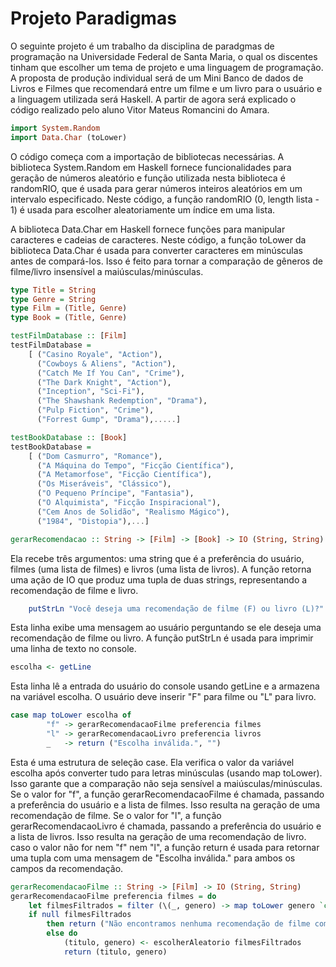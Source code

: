 # Projeto Paradigmas

O seguinte projeto é um trabalho da disciplina de paradgmas de programação na Universidade Federal de Santa Maria, o qual os discentes tinham que escolher um tema de projeto e uma linguagem de programação.	
A proposta de produção individual será de um Mini Banco de dados de Livros e Filmes que recomendará entre um filme e um livro para o usuário e a linguagem utilizada será Haskell. A partir de agora será explicado o código realizado pelo aluno Vitor Mateus Romancini do Amara. 

```haskell
import System.Random
import Data.Char (toLower) 
```
O código começa com a importação de bibliotecas necessárias. A biblioteca System.Random em Haskell fornece funcionalidades para geração de números aleatório e  função utilizada nesta biblioteca é randomRIO, que é usada para gerar números inteiros aleatórios em um intervalo especificado. Neste código, a função randomRIO (0, length lista - 1) é usada para escolher aleatoriamente um índice em uma lista.

A biblioteca Data.Char em Haskell fornece funções para manipular caracteres e cadeias de caracteres. Neste código, a função toLower da biblioteca Data.Char é usada para converter caracteres em minúsculas antes de compará-los. Isso é feito para tornar a comparação de gêneros de filme/livro insensível a maiúsculas/minúsculas.

```haskell
type Title = String
type Genre = String
type Film = (Title, Genre)
type Book = (Title, Genre)

testFilmDatabase :: [Film]
testFilmDatabase =
    [ ("Casino Royale", "Action"),
      ("Cowboys & Aliens", "Action"),
      ("Catch Me If You Can", "Crime"),
      ("The Dark Knight", "Action"),
      ("Inception", "Sci-Fi"),
      ("The Shawshank Redemption", "Drama"),
      ("Pulp Fiction", "Crime"),
      ("Forrest Gump", "Drama"),.....]

testBookDatabase :: [Book]
testBookDatabase =
    [ ("Dom Casmurro", "Romance"),
      ("A Máquina do Tempo", "Ficção Científica"),
      ("A Metamorfose", "Ficção Científica"),
      ("Os Miseráveis", "Clássico"),
      ("O Pequeno Príncipe", "Fantasia"),
      ("O Alquimista", "Ficção Inspiracional"),
      ("Cem Anos de Solidão", "Realismo Mágico"),
      ("1984", "Distopia"),...]
```


```haskell
gerarRecomendacao :: String -> [Film] -> [Book] -> IO (String, String)
```
Ela recebe três argumentos: uma string que é a preferência do usuário, filmes (uma lista de filmes) e livros (uma lista de livros). A função retorna uma ação de IO que produz uma tupla de duas strings, representando a recomendação de filme e livro.

```haskell
    putStrLn "Você deseja uma recomendação de filme (F) ou livro (L)?"
```
 Esta linha exibe uma mensagem ao usuário perguntando se ele deseja uma recomendação de filme ou livro. A função putStrLn é usada para imprimir uma linha de texto no console.
```haskell
escolha <- getLine
```
Esta linha lê a entrada do usuário do console usando getLine e a armazena na variável escolha. O usuário deve inserir "F" para filme ou "L" para livro.


```haskell
case map toLower escolha of
        "f" -> gerarRecomendacaoFilme preferencia filmes
        "l" -> gerarRecomendacaoLivro preferencia livros
        _   -> return ("Escolha inválida.", "")
```
Esta é uma estrutura de seleção case. Ela verifica o valor da variável escolha após converter tudo para letras minúsculas (usando map toLower). Isso garante que a comparação não seja sensível a maiúsculas/minúsculas. Se o valor for "f", a função gerarRecomendacaoFilme é chamada, passando a preferência do usuário e a lista de filmes. Isso resulta na geração de uma recomendação de filme. Se o valor for "l", a função gerarRecomendacaoLivro é chamada, passando a preferência do usuário e a lista de livros. Isso resulta na geração de uma recomendação de livro. caso o valor não for nem "f" nem "l", a função return é usada para retornar uma tupla com uma mensagem de "Escolha inválida." para ambos os campos da recomendação.

```haskell
gerarRecomendacaoFilme :: String -> [Film] -> IO (String, String)
gerarRecomendacaoFilme preferencia filmes = do
    let filmesFiltrados = filter (\(_, genero) -> map toLower genero `contains` map toLower preferencia) filmes
    if null filmesFiltrados
        then return ("Não encontramos nenhuma recomendação de filme com base no gênero de sua preferência.", "")
        else do
            (titulo, genero) <- escolherAleatorio filmesFiltrados
            return (titulo, genero)
```
